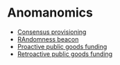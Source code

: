 # Anomanomics

- [Consensus provisioning](./anomanomics/consensus-provisioning.md)
- [RAndomness beacon](./anomanomics/randomness-beacon.md)
- [Proactive public goods funding](./anomanomics/schelling-ppgf.md)
- [Retroactive public goods funding](./anomanomics/liquid-rpgf.md)